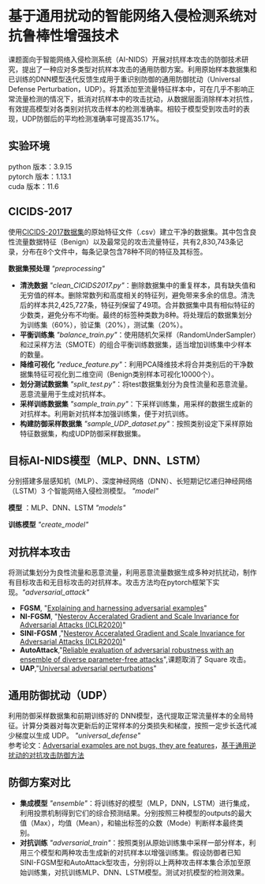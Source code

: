# 基于通用扰动的智能网络入侵检测系统对抗鲁棒性增强技术
课题面向于智能网络入侵检测系统（AI-NIDS）开展对抗样本攻击的防御技术研究，提出了一种应对多类型对抗样本攻击的通用防御方案。利用原始样本数据集和已训练的DNN模型迭代反馈生成用于重识别防御的通用防御扰动（Universal Defense Perturbation，UDP）。将其添加至流量特征样本中，可在几乎不影响正常流量检测的情况下，抵消对抗样本中的攻击扰动，从数据层面消除样本对抗性，有效提高模型对各类别对抗攻击样本的检测准确率。相较于模型受到攻击时的表现，UDP防御后的平均检测准确率可提高35.17%。

## 实验环境
python 版本：3.9.15  
pytorch 版本：1.13.1  
cuda 版本：11.6  

## CICIDS-2017
使用[CICIDS-2017数据集](https://www.unb.ca/cic/datasets/ids-2017.html)的原始特征文件（.csv）建立干净的数据集。其中包含良性流量数据特征（Benign）以及最常见的攻击流量特征，共有2,830,743条记录，分布在8个文件中，每条记录包含78种不同的特征及其标签。 

**数据集预处理** *"preprocessing"*
+ **清洗数据** *"clean_CICIDS2017.py"*：删除数据集中的重复样本，具有缺失值和无穷值的样本。删除常数列和高度相关的特征列，避免带来多余的信息。清洗后的样本共2,425,727条，特征列保留了49项。合并数据集中具有相似特征的少数类，避免分布不均衡。最终的标签种类数为8种。将处理后的数据集划分为训练集（60%），验证集（20%），测试集（20%）。
+ **平衡训练集** *"balance_train.py"*：使用随机欠采样（RandomUnderSampler）和过采样方法（SMOTE）的组合平衡训练数据集，适当增加训练集中少样本的数量。
+ **降维可视化** *"reduce_feature.py"*：利用PCA降维技术将合并类别后的干净数据集特征可视化到二维空间（Benign类别样本可视化10000个）。
+ **划分测试数据集** *"split_test.py"*：将test数据集划分为良性流量和恶意流量。恶意流量用于生成对抗样本。
+ **采样训练数据集** *"sample_train.py"*：下采样训练集，用采样的数据生成新的对抗样本。利用新对抗样本加强训练集，便于对抗训练。
+ **构建防御采样数据集** *"sample_UDP_dataset.py"*：按照类别设定下采样原始特征数据集，构成UDP防御采样数据集。

## 目标AI-NIDS模型（MLP、DNN、LSTM）
分别搭建多层感知机（MLP）、深度神经网络（DNN）、长短期记忆递归神经网络（LSTM）3 个智能网络入侵检测模型。 *"model"* 

**模型** ：MLP、DNN、LSTM *"models"*     

**训练模型** *"create_model"*

## 对抗样本攻击
将测试集划分为良性流量和恶意流量，利用恶意流量数据生成多种对抗扰动，制作有目标攻击和无目标攻击的对抗样本。攻击方法均在pytorch框架下实现。*"adversarial_attack"*  

+ **FGSM**, "[Explaining and harnessing adversarial examples](https://arxiv.org/abs/1412.6572)"
+ **NI-FGSM**, "[Nesterov Acceralated Gradient and Scale Invariance for Adversarial Attacks (ICLR2020)](https://openreview.net/forum?id=SJlHwkBYDH)"
+ **SINI-FGSM** ,"[Nesterov Acceralated Gradient and Scale Invariance for Adversarial Attacks (ICLR2020)](https://openreview.net/forum?id=SJlHwkBYDH)"
+ **AutoAttack**,"[Reliable evaluation of adversarial robustness with an ensemble of diverse parameter-free attacks](https://arxiv.org/abs/2003.01690)",课题取消了 Square 攻击。
+ **UAP**,"[Universal adversarial perturbations](http://arxiv.org/pdf/1610.08401)"

## 通用防御扰动（UDP）
利用防御采样数据集和前期训练好的 DNN模型，迭代提取正常流量样本的全局特征。计算分类器对每次更新后的正常样本的分类损失和梯度，按照一定步长迭代减少梯度以生成 UDP。 *"universal_defense"*  
参考论文：[Adversarial examples are not bugs, they are features](https://arxiv.org/abs/1905.02175)，[基于通用逆扰动的对抗攻击防御方法](http://www.aas.net.cn/article/doi/10.16383/j.aas.c201077)

## 防御方案对比

+ **集成模型** *"ensemble"*：将训练好的模型（MLP，DNN，LSTM）进行集成，利用投票机制得到它们的综合预测结果。分别按照三种模型的outputs的最大值（Max），均值（Mean），和输出标签的众数（Mode）判断样本最终类别。
+ **对抗训练** *"adversarial_train"*：按照类别从原始训练集中采样一部分样本，利用三个模型和两种攻击生成新的对抗样本以增强训练集。假设防御者已知SINI-FGSM型和AutoAttack型攻击，分别将以上两种攻击样本集合添加至原始训练集，对抗训练MLP、DNN、LSTM模型。测试对抗模型的检测效果。
